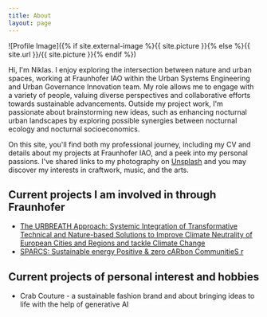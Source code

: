 ```yaml
---
title: About
layout: page
---
```

![Profile Image]({% if site.external-image %}{{ site.picture }}{% else %}{{ site.url }}/{{ site.picture }}{% endif %})

<p>Hi, I'm Niklas. I enjoy exploring the intersection between nature and urban spaces, working at Fraunhofer IAO within the Urban Systems Engineering and Urban Governance Innovation team. My role allows me to engage with a variety of people, valuing diverse perspectives and collaborative efforts towards sustainable advancements. Outside my project work, I'm passionate about brainstorming new ideas, such as enhancing nocturnal urban landscapes by exploring possible synergies between nocturnal ecology and nocturnal socioeconomics.</p>

<p>On this site, you'll find both my professional journey, including my CV and details about my projects at Fraunhofer IAO, and a peek into my personal passions. I've shared links to my photography on <a href="https://unsplash.com/de/@neffler">Unsplash</a> and you may discover my interests in craftwork, music, and the arts.</p>


<h2>Current projects I am involved in through Fraunhofer</h2>

<ul>
	<li><a href="https://cordis.europa.eu/project/id/101139711">The URBREATH Approach: Systemic Integration of Transformative Technical and Nature-based Solutions to Improve Climate Neutrality of European Cities and Regions and tackle Climate Change</a></li>
	<li><a href="https://cordis.europa.eu/project/id/864242">SPARCS: Sustainable energy Positive & zero cARbon CommunitieS
r</a></li>
</ul>

<h2>Current projects of personal interest and hobbies</h2>

<ul>
	<li>Crab Couture - a sustainable fashion brand and about bringing ideas to life with the help of generative AI</li>
</ul>
